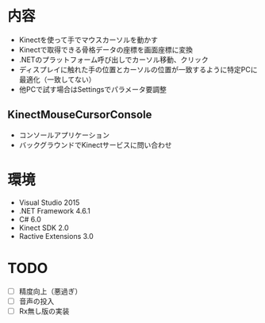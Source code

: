 # 内容
- Kinectを使って手でマウスカーソルを動かす
- Kinectで取得できる骨格データの座標を画面座標に変換
- .NETのプラットフォーム呼び出しでカーソル移動、クリック
- ディスプレイに触れた手の位置とカーソルの位置が一致するように特定PCに最適化（一致してない）
- 他PCで試す場合はSettingsでパラメータ要調整

## KinectMouseCursorConsole
- コンソールアプリケーション
- バックグラウンドでKinectサービスに問い合わせ

# 環境
- Visual Studio 2015
- .NET Framework 4.6.1
- C# 6.0
- Kinect SDK 2.0
- Ractive Extensions 3.0

# TODO
- [ ] 精度向上（悪過ぎ）
- [ ] 音声の投入
- [ ] Rx無し版の実装